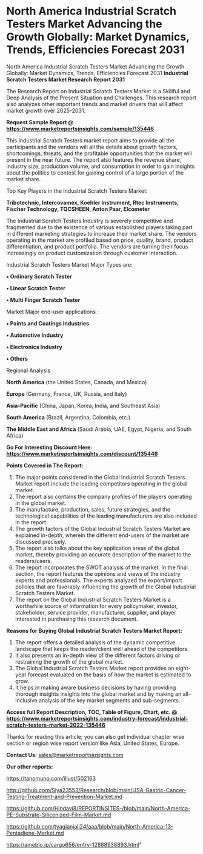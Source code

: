 # North America Industrial Scratch Testers Market Advancing the Growth Globally: Market Dynamics, Trends, Efficiencies Forecast 2031
 North America Industrial Scratch Testers Market Advancing the Growth Globally: Market Dynamics, Trends, Efficiencies Forecast 2031
<strong>Industrial Scratch Testers Market Research Report 2031</strong>

The Research Report on Industrial Scratch Testers Market is a Skillful and Deep Analysis of the Present Situation and Challenges. This research report also analyzes other important trends and market drivers that will affect market growth over 2025-2031.

<strong>Request Sample Report @ <a href=https://www.marketreportsinsights.com/sample/135446>https://www.marketreportsinsights.com/sample/135446</a></strong>

This Industrial Scratch Testers market report aims to provide all the participants and the vendors will all the details about growth factors, shortcomings, threats, and the profitable opportunities that the market will present in the near future. The report also features the revenue share, industry size, production volume, and consumption in order to gain insights about the politics to contest for gaining control of a large portion of the market share.

Top Key Players in the Industrial Scratch Testers Market:

<strong>Tribotechnic, Intercovamex, Koehler Instrument, Rtec Instruments, Fischer Technology, TQCSHEEN, Anton Paar, Elcometer</strong>

The Industrial Scratch Testers Industry is severely competitive and fragmented due to the existence of various established players taking part in different marketing strategies to increase their market share. The vendors operating in the market are profiled based on price, quality, brand, product differentiation, and product portfolio. The vendors are turning their focus increasingly on product customization through customer interaction.

Industrial Scratch Testers Market Major Types are:

<strong>• Ordinary Scratch Tester

• Linear Scratch Tester

• Multi Finger Scratch Tester</strong>

Market Major end-user applications :

<strong>• Paints and Coatings Industries

• Automotive Industry

• Electronics Industry

• Others</strong>

Regional Analysis

</u><strong><b>North America</b></strong> (the United States, Canada, and Mexico)

<strong><b>Europe </b></strong>(Germany, France, UK, Russia, and Italy)

<strong><b>Asia-Pacific</b></strong> (China, Japan, Korea, India, and Southeast Asia)

<strong><b>South America</b></strong> (Brazil, Argentina, Colombia, etc.)

<strong><b>The Middle East and Africa</b></strong> (Saudi Arabia, UAE, Egypt, Nigeria, and South Africa)

<strong>Go For Interesting Discount Here: <a href=https://www.marketreportsinsights.com/discount/135446>https://www.marketreportsinsights.com/discount/135446</a></strong>

<strong>Points Covered in The Report:</strong>
<ol>
  <li>The major points considered in the Global Industrial Scratch Testers Market report include the leading competitors operating in the global market.</li>
  <li>The report also contains the company profiles of the players operating in the global market.</li>
  <li>The manufacture, production, sales, future strategies, and the technological capabilities of the leading manufacturers are also included in the report.</li>
  <li>The growth factors of the Global Industrial Scratch Testers Market are explained in-depth, wherein the different end-users of the market are discussed precisely.</li>
  <li>The report also talks about the key application areas of the global market, thereby providing an accurate description of the market to the readers/users.</li>
  <li>The report incorporates the SWOT analysis of the market. In the final section, the report features the opinions and views of the industry experts and professionals. The experts analyzed the export/import policies that are favorably influencing the growth of the Global Industrial Scratch Testers Market.</li>
  <li>The report on the Global Industrial Scratch Testers Market is a worthwhile source of information for every policymaker, investor, stakeholder, service provider, manufacturer, supplier, and player interested in purchasing this research document.</li>
</ol>
<strong>Reasons for Buying Global Industrial Scratch Testers Market Report:</strong>

<ol>
  <li>The report offers a detailed analysis of the dynamic competitive landscape that keeps the reader/client well ahead of the competitors.</li>
  <li>It also presents an in-depth view of the different factors driving or restraining the growth of the global market.</li>
  <li>The Global Industrial Scratch Testers Market report provides an eight-year forecast evaluated on the basis of how the market is estimated to grow.</li>
  <li>It helps in making aware business decisions by having providing thorough insights insights into the global market and by making an all-inclusive analysis of the key market segments and sub-segments.</li>
</ol>
<strong>Access full Report Description, TOC, Table of Figure, Chart, etc. @ <a href=https://www.marketreportsinsights.com/industry-forecast/industrial-scratch-testers-market-2022-135446>https://www.marketreportsinsights.com/industry-forecast/industrial-scratch-testers-market-2022-135446</a></strong>


Thanks for reading this article; you can also get individual chapter wise section or region wise report version like Asia, United States, Europe.

<strong>Contact Us:</strong>
sales@marketreportsinsights.com

<strong>Our other reports:</strong>

<a href=https://tanomuno.com/illust/502163>https://tanomuno.com/illust/502163</a>

<a href=http://github.com/Siya23553/Research/blob/main/USA-Gastric-Cancer-Testing-Treatment-and-Prevention-Market.md>http://github.com/Siya23553/Research/blob/main/USA-Gastric-Cancer-Testing-Treatment-and-Prevention-Market.md</a>

<a href=https://github.com/Hindavi8/REPORTINSITES-/blob/main/North-America-PE-Substrate-Siliconized-Film-Market.md>https://github.com/Hindavi8/REPORTINSITES-/blob/main/North-America-PE-Substrate-Siliconized-Film-Market.md</a>

<a href=https://github.com/tyagianjali24/aaa/blob/main/North-America-13-Pentadiene-Market.md>https://github.com/tyagianjali24/aaa/blob/main/North-America-13-Pentadiene-Market.md</a>

<a href=https://ameblo.jp/cargo656/entry-12888938893.html>https://ameblo.jp/cargo656/entry-12888938893.html</a>"
